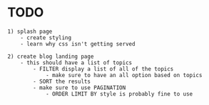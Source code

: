 # TODO
	1) splash page
		- create styling
		- learn why css isn't getting served

	2) create blog landing page
		- this should have a list of topics
			- FILTER display a list of all of the topics
				- make sure to have an all option based on topics
			- SORT the results
			- make sure to use PAGINATION
				- ORDER LIMIT BY style is probably fine to use
